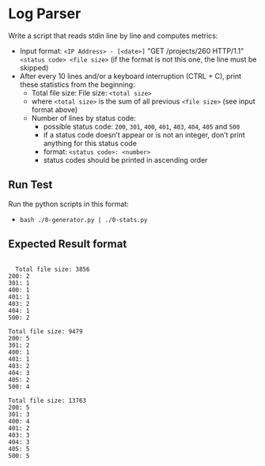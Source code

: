# Log Parser

Write a script that reads stdin line by line and computes metrics:

- Input format: ``<IP Address> - [<date>]`` "GET /projects/260 HTTP/1.1" ``<status code> <file size>`` (if the format is not this one, the line must be skipped)
- After every 10 lines and/or a keyboard interruption (CTRL + C), print these statistics from the beginning:
  - Total file size: File size: ``<total size>``
  - where ``<total size>`` is the sum of all previous ``<file size>`` (see input format above)
  - Number of lines by status code:
    - possible status code: `200`, `301`, `400`, `401`, `403`, `404`, `405` and `500`
    - if a status code doesn’t appear or is not an integer, don’t print anything for this status code
    - format: ``<status code>: <number>``
    - status codes should be printed in ascending order

<!-- Testing -->
## Run Test

Run the python scripts in this format:

  - ``bash
  ./0-generator.py | ./0-stats.py
  ``

## Expected Result format

```ecpected output format

  Total file size: 3856
200: 2
301: 1
400: 1
401: 1
403: 2
404: 1
500: 2

Total file size: 9479
200: 5
301: 2
400: 1
401: 1
403: 2
404: 3
405: 2
500: 4

Total file size: 13763
200: 5
301: 3
400: 4
401: 2
403: 3
404: 3
405: 5
500: 5
```
